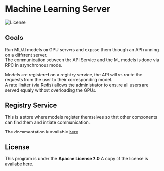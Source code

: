 # Machine Learning Server

![License](https://img.shields.io/badge/license-Apache--2.0-blue.svg?style=flat-square)

## Goals

Run ML/AI models on GPU servers and expose them through an API running on a different server.  
The communication between the API Service and the ML models is done via RPC in asynchronous mode.  

Models are registered on a registry service, the API will re-route the requests from the user to their corresponding model.  
A rate limiter (via Redis) allows the administrator to ensure all users are served equaly without overloading the GPUs.

## Registry Service

This is a store where models register themselves so that other components can find them and initiate communication.

The documentation is available [here](./registry/README.md).


## License

This program is under the **Apache License 2.0**
A copy of the license is availabe [here](https://choosealicense.com/licenses/apache-2.0/).
